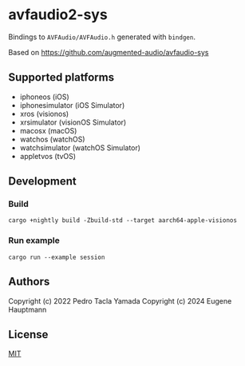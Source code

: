 # avfaudio2-sys

Bindings to `AVFAudio/AVFAudio.h` generated with `bindgen`.

Based on https://github.com/augmented-audio/avfaudio-sys

## Supported platforms

- iphoneos (iOS)
- iphonesimulator (iOS Simulator)
- xros (visionos)
- xrsimulator (visionOS Simulator)
- macosx (macOS)
- watchos (watchOS)
- watchsimulator (watchOS Simulator)
- appletvos (tvOS)

## Development

### Build

```shell
cargo +nightly build -Zbuild-std --target aarch64-apple-visionos
```

### Run example

```shell
cargo run --example session
```

## Authors

Copyright (c) 2022 Pedro Tacla Yamada
Copyright (c) 2024 Eugene Hauptmann

## License

[MIT](/LICENSE)